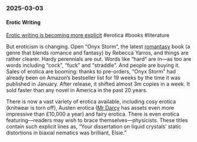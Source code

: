 ### 2025-03-03
#### Erotic Writing
[Erotic writing is becoming more explicit](https://www.economist.com/culture/2025/02/27/erotic-writing-is-becoming-more-explicit) #erotica #books #literature 

But eroticism is changing. Open “Onyx Storm”, the latest [romantasy](https://www.economist.com/culture/2024/04/26/romantasy-brings-dragons-and-eroticism-together-at-last) book (a genre that blends romance and fantasy) by Rebecca Yarros, and things are rather clearer. Hardy perennials are out. Words like “hard” are in—as too are words including “cock”, “fuck” and “straddle”. And people are buying it. Sales of erotica are booming: thanks to pre-orders, “Onyx Storm” had already been on Amazon’s bestseller list for 19 weeks by the time it was published in January. After release, it shifted almost 3m copies in a week. It sold faster than any novel in America in the past 20 years.

There is now a vast variety of erotica available, including cosy erotica (knitwear is torn off), Austen erotica ([Mr Darcy](https://www.economist.com/the-world-ahead/2024/11/19/jane-austen-still-universally-acknowledged-at-250) has assets even more impressive than £10,000 a year) and fairy erotica. There is even erotica featuring—readers may wish to brace themselves—physicists. These titles contain such explicit lines as, “Your dissertation on liquid crystals’ static distortions in biaxial nematics was brilliant, Elsie.”

